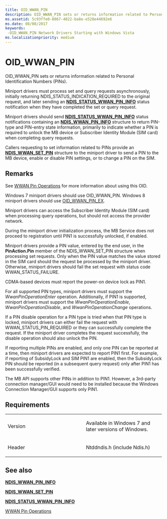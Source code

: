 ```yaml
---
title: OID_WWAN_PIN
description: OID_WWAN_PIN sets or returns information related to Personal Identification Numbers (PINs).
ms.assetid: 5c93ffe0-8067-4022-ba8e-e528e44692e6
ms.date: 08/08/2017
keywords: 
 -OID_WWAN_PIN Network Drivers Starting with Windows Vista
ms.localizationpriority: medium
---
```


# OID\_WWAN\_PIN


OID\_WWAN\_PIN sets or returns information related to Personal Identification Numbers (PINs).

Miniport drivers must process set and query requests asynchronously, initially returning NDIS\_STATUS\_INDICATION\_REQUIRED to the original request, and later sending an [**NDIS\_STATUS\_WWAN\_PIN\_INFO**](ndis-status-wwan-pin-info.md) status notification when they have completed the set or query request.

Miniport drivers should send [**NDIS\_STATUS\_WWAN\_PIN\_INFO**](ndis-status-wwan-pin-info.md) status notifications containing an [**NDIS\_WWAN\_PIN\_INFO**](https://docs.microsoft.com/windows-hardware/drivers/ddi/ndiswwan/ns-ndiswwan-_ndis_wwan_pin_info) structure to return PIN-type and PIN-entry state information, primarily to indicate whether a PIN is required to unlock the MB device or Subscriber Identity Module (SIM card) when completing query requests.

Callers requesting to set information related to PINs provide an [**NDIS\_WWAN\_SET\_PIN**](https://docs.microsoft.com/windows-hardware/drivers/ddi/ndiswwan/ns-ndiswwan-_ndis_wwan_set_pin) structure to the miniport driver to send a PIN to the MB device, enable or disable PIN settings, or to change a PIN on the SIM.

Remarks
-------

See [WWAN Pin Operations](https://docs.microsoft.com/windows-hardware/drivers/network/mb-pin-operations) for more information about using this OID.

Windows 7 miniport drivers should use OID\_WWAN\_PIN. Windows 8 miniport drivers should use [OID\_WWAN\_PIN\_EX](oid-wwan-pin-ex.md).

Miniport drivers can access the Subscriber Identity Module (SIM card) when processing query operations, but should not access the provider network.

During the miniport driver initialization process, the MB Service does not proceed to registration until PIN1 is successfully unlocked, if enabled.

Miniport drivers provide a PIN value, entered by the end user, in the **PinAction.Pin** member of the NDIS\_WWAN\_SET\_PIN structure when processing set requests. Only when the PIN value matches the value stored in the SIM card should the request be processed by the miniport driver. Otherwise, miniport drivers should fail the set request with status code WWAN\_STATUS\_FAILURE.

CDMA-based devices must report the power-on device lock as PIN1.

For all supported PIN types, miniport drivers must support the *WwanPinOperationEnter* operation. Additionally, if PIN1 is supported, miniport drivers must support the *WwanPinOperationEnable*, *WwanPinOperationDisable*, and *WwanPinOperationChange* operations.

If a PIN disable operation for a PIN type is tried when that PIN type is locked, miniport drivers can either fail the request with WWAN\_STATUS\_PIN\_REQUIRED or they can successfully complete the request. If the miniport driver completes the request successfully, the disable operation should also unlock the PIN.

If reporting multiple PINs are enabled, and only one PIN can be reported at a time, then miniport drivers are expected to report PIN1 first. For example, if reporting of SubsidyLock and SIM PIN1 are enabled, then the SubsidyLock PIN should be reported (in a subsequent query request) only after PIN1 has been successfully verified.

The MB API supports other PINs in addition to PIN1. However, a 3rd-party connection manager/GUI would need to be installed because the Windows Connection Manager/GUI supports only PIN1.

Requirements
------------

<table>
<colgroup>
<col width="50%" />
<col width="50%" />
</colgroup>
<tbody>
<tr class="odd">
<td><p>Version</p></td>
<td><p>Available in Windows 7 and later versions of Windows.</p></td>
</tr>
<tr class="even">
<td><p>Header</p></td>
<td>Ntddndis.h (include Ndis.h)</td>
</tr>
</tbody>
</table>

## See also


[**NDIS\_WWAN\_PIN\_INFO**](https://docs.microsoft.com/windows-hardware/drivers/ddi/ndiswwan/ns-ndiswwan-_ndis_wwan_pin_info)

[**NDIS\_WWAN\_SET\_PIN**](https://docs.microsoft.com/windows-hardware/drivers/ddi/ndiswwan/ns-ndiswwan-_ndis_wwan_set_pin)

[**NDIS\_STATUS\_WWAN\_PIN\_INFO**](ndis-status-wwan-pin-info.md)

[WWAN Pin Operations](https://docs.microsoft.com/windows-hardware/drivers/network/mb-pin-operations)

 

 




